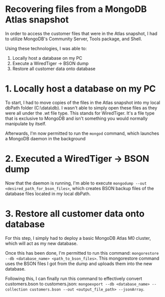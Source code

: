 # Recovering files from a MongoDB Atlas snapshot

In order to access the customer files that were in the Atlas snapshot, I had to utilize MongoDB's Community Server, Tools package, and Shell.

Using these technologies, I was able to:
1. Locally host a database on my PC
2. Execute a WiredTiger -> BSON dump
3. Restore all customer data onto database

# 1. Locally host a database on my PC
To start, I had to move copies of the files in the Atlas snapshot into my local dbPath folder (C:\data\db). I wasn't able to simply open these files as they were all under the .wt file type. This stands for WiredTiger. It's a file type that is exclusive to MongoDB and isn't something you would normally manipulate by itself.

Afterwards, I'm now permitted to run the `mongod` command, which launches a MongoDB daemon in the background

# 2. Executed a WiredTiger -> BSON dump
Now that the daemon is running, I'm able to execute `mongodump --out <desired_path_for_bson_files>`, which creates BSON backup files of the database files located in my local dbPath.

# 3. Restore all customer data onto database
For this step, I simply had to deploy a basic MongoDB Atlas M0 cluster, which will act as my new database.

Once this has been done, I'm permitted to run this command: `mongorestore --db <database_name> <path_to_bson_files>`. This mongorestore command uses the BSON files I got from the dump and uploads them into the new database.

Following this, I can finally run this command to effectively convert customers.bson to customers.json: `mongoexport --db <database_name> --collection customers.bson --out <output_file_path> --jsonArray`.
